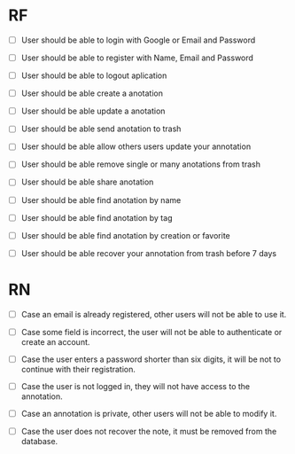 # RF
- [ ] User should be able to login with Google or Email and Password
- [ ] User should be able to register with Name, Email and Password
- [ ] User should be able to logout aplication
- [ ] User should be able create a anotation
- [ ] User should be able update a anotation 
- [ ] User should be able send anotation to trash
- [ ] User should be able allow others users update your annotation
- [ ] User should be able remove single or many anotations from trash
- [ ] User should be able share anotation
- [ ] User should be able find anotation by name
- [ ] User should be able find anotation by tag
- [ ] User should be able find anotation by creation or favorite
- [ ] User should be able recover your annotation from trash before 7 days


# RN 
- [ ] Case an email is already registered, other users will not be able to use it.
- [ ] Case some field is incorrect, the user will not be able to authenticate or create an account.
- [ ] Case the user enters a password shorter than six digits, it will be not to continue with their registration.
- [ ] Case the user is not logged in, they will not have access to the annotation.
- [ ] Case an annotation is private, other users will not be able to modify it.
- [ ] Case the user does not recover the note, it must be removed from the database.

